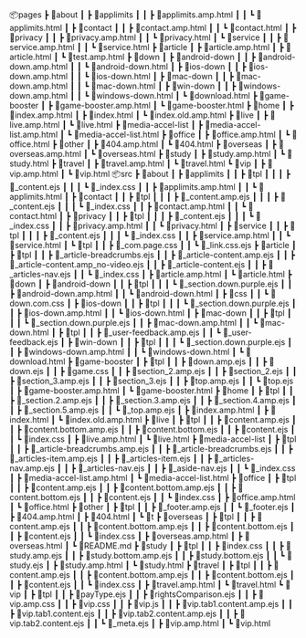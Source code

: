 

📦pages
 ┣ 📂about
 ┃ ┣ 📂applimits
 ┃ ┃ ┣ 📜applimits.amp.html
 ┃ ┃ ┗ 📜applimits.html
 ┃ ┣ 📂contact
 ┃ ┃ ┣ 📜contact.amp.html
 ┃ ┃ ┗ 📜contact.html
 ┃ ┣ 📂privacy
 ┃ ┃ ┣ 📜privacy.amp.html
 ┃ ┃ ┗ 📜privacy.html
 ┃ ┗ 📂service
 ┃ ┃ ┣ 📜service.amp.html
 ┃ ┃ ┗ 📜service.html
 ┣ 📂article
 ┃ ┣ 📜article.amp.html
 ┃ ┣ 📜article.html
 ┃ ┗ 📜test.amp.html
 ┣ 📂down
 ┃ ┣ 📂android-down
 ┃ ┃ ┣ 📜android-down.amp.html
 ┃ ┃ ┗ 📜android-down.html
 ┃ ┣ 📂ios-down
 ┃ ┃ ┣ 📜ios-down.amp.html
 ┃ ┃ ┗ 📜ios-down.html
 ┃ ┣ 📂mac-down
 ┃ ┃ ┣ 📜mac-down.amp.html
 ┃ ┃ ┗ 📜mac-down.html
 ┃ ┣ 📂win-down
 ┃ ┃ ┣ 📜windows-down.amp.html
 ┃ ┃ ┗ 📜windows-down.html
 ┃ ┗ 📜download.html
 ┣ 📂game-booster
 ┃ ┣ 📜game-booster.amp.html
 ┃ ┗ 📜game-booster.html
 ┣ 📂home
 ┃ ┣ 📜index.amp.html
 ┃ ┣ 📜index.html
 ┃ ┗ 📜index.old.amp.html
 ┣ 📂live
 ┃ ┣ 📜live.amp.html
 ┃ ┗ 📜live.html
 ┣ 📂media-accel-list
 ┃ ┣ 📜media-accel-list.amp.html
 ┃ ┗ 📜media-accel-list.html
 ┣ 📂office
 ┃ ┣ 📜office.amp.html
 ┃ ┗ 📜office.html
 ┣ 📂other
 ┃ ┣ 📜404.amp.html
 ┃ ┗ 📜404.html
 ┣ 📂overseas
 ┃ ┣ 📜overseas.amp.html
 ┃ ┗ 📜overseas.html
 ┣ 📂study
 ┃ ┣ 📜study.amp.html
 ┃ ┗ 📜study.html
 ┣ 📂travel
 ┃ ┣ 📜travel.amp.html
 ┃ ┗ 📜travel.html
 ┗ 📂vip
 ┃ ┣ 📜vip.amp.html
 ┃ ┗ 📜vip.html
📦src
 ┣ 📂about
 ┃ ┣ 📂applimits
 ┃ ┃ ┣ 📂tpl
 ┃ ┃ ┃ ┣ 📜_content.ejs
 ┃ ┃ ┃ ┗ 📜_index.css
 ┃ ┃ ┣ 📜applimits.amp.html
 ┃ ┃ ┗ 📜applimits.html
 ┃ ┣ 📂contact
 ┃ ┃ ┣ 📂tpl
 ┃ ┃ ┃ ┣ 📜_content.amp.ejs
 ┃ ┃ ┃ ┣ 📜_content.ejs
 ┃ ┃ ┃ ┗ 📜_index.css
 ┃ ┃ ┣ 📜contact.amp.html
 ┃ ┃ ┗ 📜contact.html
 ┃ ┣ 📂privacy
 ┃ ┃ ┣ 📂tpl
 ┃ ┃ ┃ ┣ 📜_content.ejs
 ┃ ┃ ┃ ┗ 📜_index.css
 ┃ ┃ ┣ 📜privacy.amp.html
 ┃ ┃ ┗ 📜privacy.html
 ┃ ┣ 📂service
 ┃ ┃ ┣ 📂tpl
 ┃ ┃ ┃ ┣ 📜_content.ejs
 ┃ ┃ ┃ ┗ 📜_index.css
 ┃ ┃ ┣ 📜service.amp.html
 ┃ ┃ ┗ 📜service.html
 ┃ ┗ 📂tpl
 ┃ ┃ ┣ 📜_com.page.css
 ┃ ┃ ┗ 📜_link.css.ejs
 ┣ 📂article
 ┃ ┣ 📂tpl
 ┃ ┃ ┣ 📜_article-breadcrumbs.ejs
 ┃ ┃ ┣ 📜_article-content.amp.ejs
 ┃ ┃ ┣ 📜_article-content.amp_no-video.ejs
 ┃ ┃ ┣ 📜_article-content.ejs
 ┃ ┃ ┣ 📜_articles-nav.ejs
 ┃ ┃ ┗ 📜_index.css
 ┃ ┣ 📜article.amp.html
 ┃ ┗ 📜article.html
 ┣ 📂down
 ┃ ┣ 📂android-down
 ┃ ┃ ┣ 📂tpl
 ┃ ┃ ┃ ┗ 📜_section.down.purple.ejs
 ┃ ┃ ┣ 📜android-down.amp.html
 ┃ ┃ ┗ 📜android-down.html
 ┃ ┣ 📂css
 ┃ ┃ ┗ 📜down.com.css
 ┃ ┣ 📂ios-down
 ┃ ┃ ┣ 📂tpl
 ┃ ┃ ┃ ┗ 📜_section.down.purple.ejs
 ┃ ┃ ┣ 📜ios-down.amp.html
 ┃ ┃ ┗ 📜ios-down.html
 ┃ ┣ 📂mac-down
 ┃ ┃ ┣ 📂tpl
 ┃ ┃ ┃ ┗ 📜_section.down.purple.ejs
 ┃ ┃ ┣ 📜mac-down.amp.html
 ┃ ┃ ┗ 📜mac-down.html
 ┃ ┣ 📂tpl
 ┃ ┃ ┣ 📜_user-feedback.amp.ejs
 ┃ ┃ ┗ 📜_user-feedback.ejs
 ┃ ┣ 📂win-down
 ┃ ┃ ┣ 📂tpl
 ┃ ┃ ┃ ┗ 📜_section.down.purple.ejs
 ┃ ┃ ┣ 📜windows-down.amp.html
 ┃ ┃ ┗ 📜windows-down.html
 ┃ ┗ 📜download.html
 ┣ 📂game-booster
 ┃ ┣ 📂tpl
 ┃ ┃ ┣ 📜down.amp.ejs
 ┃ ┃ ┣ 📜down.ejs
 ┃ ┃ ┣ 📜game.css
 ┃ ┃ ┣ 📜section_2.amp.ejs
 ┃ ┃ ┣ 📜section_2.ejs
 ┃ ┃ ┣ 📜section_3.amp.ejs
 ┃ ┃ ┣ 📜section_3.ejs
 ┃ ┃ ┣ 📜top.amp.ejs
 ┃ ┃ ┗ 📜top.ejs
 ┃ ┣ 📜game-booster.amp.html
 ┃ ┗ 📜game-booster.html
 ┣ 📂home
 ┃ ┣ 📂tpl
 ┃ ┃ ┣ 📜_section.2.amp.ejs
 ┃ ┃ ┣ 📜_section.3.amp.ejs
 ┃ ┃ ┣ 📜_section.4.amp.ejs
 ┃ ┃ ┣ 📜_section.5.amp.ejs
 ┃ ┃ ┗ 📜_top.amp.ejs
 ┃ ┣ 📜index.amp.html
 ┃ ┣ 📜index.html
 ┃ ┗ 📜index.old.amp.html
 ┣ 📂live
 ┃ ┣ 📂tpl
 ┃ ┃ ┣ 📜content.amp.ejs
 ┃ ┃ ┣ 📜content.bottom.amp.ejs
 ┃ ┃ ┣ 📜content.bottom.ejs
 ┃ ┃ ┣ 📜content.ejs
 ┃ ┃ ┗ 📜index.css
 ┃ ┣ 📜live.amp.html
 ┃ ┗ 📜live.html
 ┣ 📂media-accel-list
 ┃ ┣ 📂tpl
 ┃ ┃ ┣ 📜_article-breadcrumbs.amp.ejs
 ┃ ┃ ┣ 📜_article-breadcrumbs.ejs
 ┃ ┃ ┣ 📜_articles-item.amp.ejs
 ┃ ┃ ┣ 📜_articles-item.ejs
 ┃ ┃ ┣ 📜_articles-nav.amp.ejs
 ┃ ┃ ┣ 📜_articles-nav.ejs
 ┃ ┃ ┣ 📜_aside-nav.ejs
 ┃ ┃ ┗ 📜_index.css
 ┃ ┣ 📜media-accel-list.amp.html
 ┃ ┗ 📜media-accel-list.html
 ┣ 📂office
 ┃ ┣ 📂tpl
 ┃ ┃ ┣ 📜content.amp.ejs
 ┃ ┃ ┣ 📜content.bottom.amp.ejs
 ┃ ┃ ┣ 📜content.bottom.ejs
 ┃ ┃ ┣ 📜content.ejs
 ┃ ┃ ┗ 📜index.css
 ┃ ┣ 📜office.amp.html
 ┃ ┗ 📜office.html
 ┣ 📂other
 ┃ ┣ 📂tpl
 ┃ ┃ ┣ 📜_footer.amp.ejs
 ┃ ┃ ┗ 📜_footer.ejs
 ┃ ┣ 📜404.amp.html
 ┃ ┣ 📜404.html
 ┃ ┗ 📜t
 ┣ 📂overseas
 ┃ ┣ 📂tpl
 ┃ ┃ ┣ 📜content.amp.ejs
 ┃ ┃ ┣ 📜content.bottom.amp.ejs
 ┃ ┃ ┣ 📜content.bottom.ejs
 ┃ ┃ ┣ 📜content.ejs
 ┃ ┃ ┗ 📜index.css
 ┃ ┣ 📜overseas.amp.html
 ┃ ┣ 📜overseas.html
 ┃ ┗ 📜README.md
 ┣ 📂study
 ┃ ┣ 📂tpl
 ┃ ┃ ┣ 📜index.css
 ┃ ┃ ┣ 📜study.amp.ejs
 ┃ ┃ ┣ 📜study.bottom.amp.ejs
 ┃ ┃ ┣ 📜study.bottom.ejs
 ┃ ┃ ┗ 📜study.ejs
 ┃ ┣ 📜study.amp.html
 ┃ ┗ 📜study.html
 ┣ 📂travel
 ┃ ┣ 📂tpl
 ┃ ┃ ┣ 📜content.amp.ejs
 ┃ ┃ ┣ 📜content.bottom.amp.ejs
 ┃ ┃ ┣ 📜content.bottom.ejs
 ┃ ┃ ┣ 📜content.ejs
 ┃ ┃ ┗ 📜index.css
 ┃ ┣ 📜travel.amp.html
 ┃ ┗ 📜travel.html
 ┗ 📂vip
 ┃ ┣ 📂tpl
 ┃ ┃ ┣ 📜payType.ejs
 ┃ ┃ ┣ 📜rightsComparison.ejs
 ┃ ┃ ┣ 📜vip.amp.css
 ┃ ┃ ┣ 📜vip.css
 ┃ ┃ ┣ 📜vip.js
 ┃ ┃ ┣ 📜vip.tab1.content.amp.ejs
 ┃ ┃ ┣ 📜vip.tab1.content.ejs
 ┃ ┃ ┣ 📜vip.tab2.content.amp.ejs
 ┃ ┃ ┣ 📜vip.tab2.content.ejs
 ┃ ┃ ┗ 📜_meta.ejs
 ┃ ┣ 📜vip.amp.html
 ┃ ┗ 📜vip.html